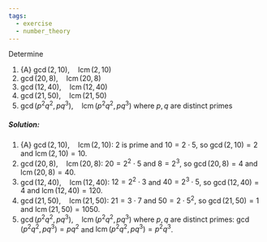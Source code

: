 ```yaml
---
tags:
  - exercise
  - number_theory
---
```

Determine
1. {A} $\gcd(2,10),\quad \operatorname{lcm}(2,10)$
2. $\gcd(20,8),\quad \operatorname{lcm}(20,8)$
3. $\gcd(12,40),\quad \operatorname{lcm}(12,40)$
4. $\gcd(21,50),\quad \operatorname{lcm}(21,50)$
5. $\gcd(p^2q^2,pq^3),\quad \operatorname{lcm}(p^2q^2,pq^3)$ where $p,q$ are distinct primes
##### Solution:
1. {A} $\gcd(2,10),\quad \operatorname{lcm}(2,10)$:
	$2$ is prime and $10=2\cdot 5$, so $\gcd(2,10)=2$ and $\operatorname{lcm}(2,10)=10$.
2. $\gcd(20,8),\quad \operatorname{lcm}(20,8)$:
	$20=2^2\cdot 5$ and $8=2^3$, so $\gcd(20,8)=4$ and $\operatorname{lcm}(20,8)=40$.
3. $\gcd(12,40),\quad \operatorname{lcm}(12,40)$:
	$12=2^2\cdot 3$ and $40=2^3\cdot 5$, so $\gcd(12,40)=4$ and $\operatorname{lcm}(12,40)=120$.
4. $\gcd(21,50),\quad \operatorname{lcm}(21,50)$:
	$21=3\cdot 7$ and $50=2\cdot 5^2$, so $\gcd(21,50)=1$ and $\operatorname{lcm}(21,50)=1050$.
5. $\gcd(p^2q^2,pq^3),\quad \operatorname{lcm}(p^2q^2,pq^3)$ where $p,q$ are distinct primes:
	$\gcd(p^2 q^2, pq^3) = p q^2$ and $\operatorname{lcm}(p^2q^2,pq^3)=p^2q^3$.